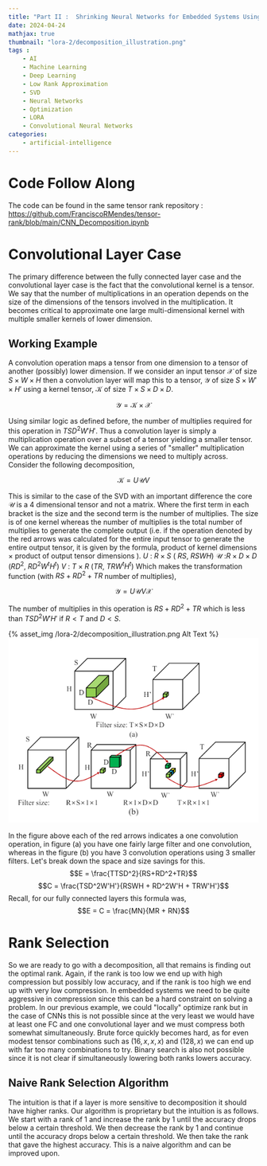 ```yaml
---
title: "Part II :  Shrinking Neural Networks for Embedded Systems Using Low Rank Approximations (LoRA)"
date: 2024-04-24
mathjax: true
thumbnail: "lora-2/decomposition_illustration.png"
tags : 
    - AI
    - Machine Learning
    - Deep Learning
    - Low Rank Approximation
    - SVD
    - Neural Networks
    - Optimization
    - LORA
    - Convolutional Neural Networks
categories:
    - artificial-intelligence
---
```


# Code Follow Along
The code can be found in the same tensor rank repository :
https://github.com/FranciscoRMendes/tensor-rank/blob/main/CNN_Decomposition.ipynb

# Convolutional Layer Case

The primary difference between the fully connected layer case and the convolutional layer case is the fact that the convolutional kernel is a tensor. We say that the number of multiplications in an operation depends on the size of the dimensions of the tensors involved in the multiplication. It becomes critical to approximate one large multi-dimensional kernel with multiple smaller kernels of lower dimension.

## Working Example

A convolution operation maps a tensor from one dimension to a tensor of another (possibly) lower dimension. If we consider an input tensor $\mathcal{X}$ of size $S\times W \times H$ then a convolution layer will map this to a tensor, $\mathcal{Y}$ of size $S\times W' \times H'$ using a kernel tensor, $\mathcal{K}$ of size $T\times S\times D\times D$.

$$
\mathcal{Y} = \mathcal{K} \times \mathcal{X}
$$

Using similar logic as defined before, the number of multiplies required for this operation in $TSD^2W'H'$. Thus a convolution layer is simply a multiplication operation over a subset of a tensor yielding a smaller tensor. We can approximate the kernel using a series of \"smaller\" multiplication operations by reducing the dimensions we need to multiply across. Consider the following decomposition,

$$
\mathcal{K} = U \mathcal{U}V
$$

This is similar to the case of the SVD with an important difference the core $\mathcal{U}$ is a 4 dimensional tensor and not a matrix. Where the first term in each bracket is the size and the second term is the number of multiplies. The size is of one kernel whereas the number of multiplies is the total number of multiplies to generate the complete output (i.e. if the operation denoted by the red arrows was calculated for the entire input tensor to generate the entire output tensor, it is given by the formula, product of kernel dimensions $\times$ product of output tensor dimensions ). $U$ : $R\times S$ ( $R S$, $RSWH$) $\mathcal{U}$ :$R\times D\times D$ ($RD^2$, $RD^2W^{t}H^{t}$) $V$ : $T \times R$ ($TR$, $TRW^{t}H^{t}$) Which makes the transformation function (with $RS + RD^2 + TR$ number of multiplies),

$$
\mathcal{Y} = U \mathcal{U}V\mathcal{X}
$$

The number of multiplies in this operation is $RS + RD^2 + TR$ which is less than $TSD^2W'H'$ if $R < T$ and $D < S$.

{% asset_img /lora-2/decomposition_illustration.png Alt Text %}
![Convolution Example](lora-2/decomposition_illustration.png)

In the figure above each of the red arrows indicates a one convolution operation, in figure (a) you have one fairly large filter and one convolution, whereas in the figure (b) you have 3 convolution operations using 3 smaller filters. Let's break down the space and size savings for this. $$E = \frac{TTSD^2}{RS+RD^2+TR}$$ $$C = \frac{TSD^2W'H'}{RSWH + RD^2W'H + TRW'H'}$$ Recall, for our fully connected layers this formula was, $$E = C = \frac{MN}{MR + RN}$$

# Rank Selection

So we are ready to go with a decomposition, all that remains is finding out the optimal rank. Again, if the rank is too low we end up with high compression but possibly low accuracy, and if the rank is too high we end up with very low compression. In embedded systems we need to be quite aggressive in compression since this can be a hard constraint on solving a problem. In our previous example, we could \"locally\" optimize rank but in the case of CNNs this is not possible since at the very least we would have at least one FC and one convolutional layer and we must compress both somewhat simultaneously. Brute force quickly becomes hard, as for even modest tensor combinations such as $(16, x, x, x)$ and $(128, x)$ we can end up with far too many combinations to try. Binary search is also not possible since it is not clear if simultaneously lowering both ranks lowers accuracy.

## Naive Rank Selection Algorithm

The intuition is that if a layer is more sensitive to decomposition it should have higher ranks. Our algorithm is proprietary but the intuition is as follows. We start with a rank of 1 and increase the rank by 1 until the accuracy drops below a certain threshold. We then decrease the rank by 1 and continue until the accuracy drops below a certain threshold. We then take the rank that gave the highest accuracy. This is a naive algorithm and can be improved upon.

